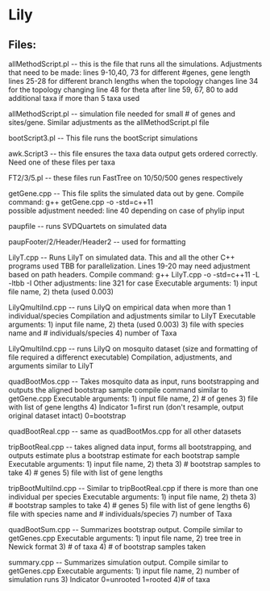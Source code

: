 # Lily

## Files:
allMethodScript.pl -- this is the file that runs all the simulations. Adjustments that need to be made: 
  lines 9-10,40, 73 for different #genes, gene length 
  lines 25-28 for different branch lengths when the topology changes
  line 34 for the topology changing
  line 48 for theta
  after line 59, 67, 80 to add additional taxa if more than 5 taxa used
  
allMethodScript.pl -- simulation file needed for small # of genes and sites/gene. Similar adjustments as the allMethodScript.pl file

bootScript3.pl -- This file runs the bootScript simulations

awk.Script3 -- this file ensures the taxa data output gets ordered correctly. Need one of these files per taxa

FT2/3/5.pl -- these files run FastTree on 10/50/500 genes respectively

getGene.cpp -- This file splits the simulated data out by gene.
  Compile command: g++ getGene.cpp -o <executable> -std=c++11  
  possible adjustment needed: line 40 depending on case of phylip input
  
paupfile -- runs SVDQuartets on simulated data

paupFooter/2/Header/Header2 -- used for formatting

LilyT.cpp -- Runs LilyT on simulated data. This and all the other C++ programs used TBB for parallelization. Lines 19-20 may need adjustment based on path headers.
  Compile command: g++ LilyT.cpp -o <executable> -std=c++11 -L <library location> -ltbb -I <include files location>
  Other adjustments: line 321 for case
  Executable arguments: 1) input file name, 2) theta (used 0.003)
  
LilyQmultiInd.cpp -- runs LilyQ on empirical data when more than 1 individual/species
  Compilation and adjustments similar to LilyT
  Executable arguments: 1) input file name, 2) theta (used 0.003) 3) file with species name and # individuals/species 4) number of Taxa
  
LilyQmultiInd.cpp -- runs LilyQ on mosquito dataset (size and formatting of file required a differenct executable)
  Compilation, adjustments, and arguments similar to LilyT
    
quadBootMos.cpp -- Takes mosquito data as input, runs bootstrapping and outputs the aligned bootstrap sample
  compile command similar to getGene.cpp
  Executable arguments: 1) input file name, 2) # of genes 3) file with list of gene lengths 4) Indicator 1=first run (don't resample, output original dataset intact) 0=bootstrap
  
quadBootReal.cpp -- same as quadBootMos.cpp for all other datasets

tripBootReal.cpp -- takes aligned data input, forms all bootstrapping, and outputs estimate plus a bootstrap estimate for each bootstrap sample
  Executable arguments: 1) input file name, 2) theta 3) # bootstrap samples to take 4) # genes 5) file with list of gene lengths
  
tripBootMultiInd.cpp -- Similar to tripBootReal.cpp if there is more than one individual per species
  Executable arguments: 1) input file name, 2) theta 3) # bootstrap samples to take 4) # genes 5) file with list of gene lengths 6) file with species name 
        and # individuals/species 7) number of Taxa
        
quadBootSum.cpp -- Summarizes bootstrap output. Compile similar to getGenes.cpp
  Executable arguments: 1) input file name, 2) tree tree in Newick format 3) # of taxa 4) # of bootstrap samples taken
  
summary.cpp -- Summarizes simulation output. Compile similar to getGenes.cpp
  Executable arguments: 1) input file name, 2) number of simulation runs 3) Indicator 0=unrooted 1=rooted 4)# of taxa
